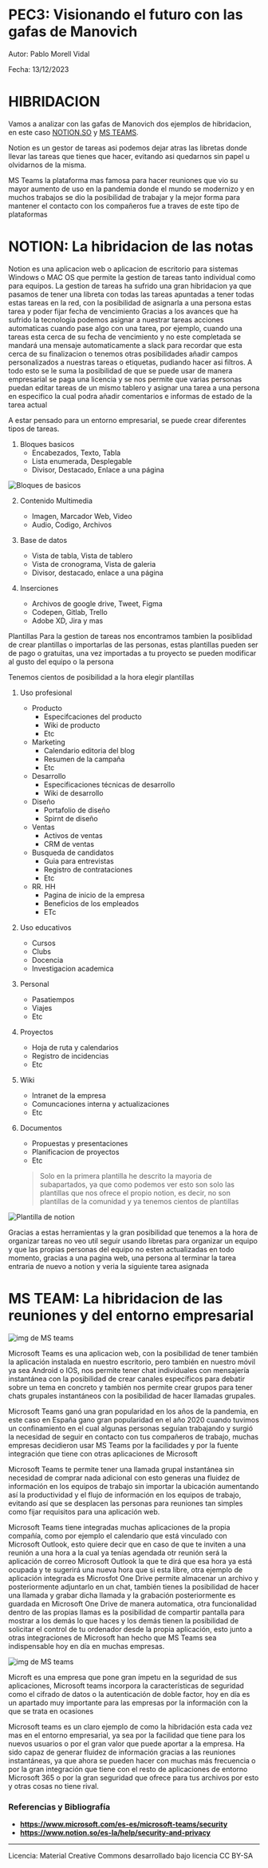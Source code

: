# PEC3: Visionando el futuro con las gafas de Manovich

Autor: Pablo Morell Vidal  

Fecha: 13/12/2023

# HIBRIDACION

Vamos a analizar con las gafas de Manovich dos ejemplos de hibridacion, en este caso [NOTION.SO](https://www.notion.so/) y [MS TEAMS](https://www.microsoft.com/es-es/microsoft-teams/group-chat-software).

Notion es un gestor de tareas asi podemos dejar atras las libretas donde llevar las tareas que tienes que hacer, evitando asi quedarnos sin papel u olvidarnos de la misma.

MS Teams la plataforma mas famosa para hacer reuniones que vio su mayor aumento de uso en la pandemia donde el mundo se modernizo y en muchos trabajos se dio la posibilidad de trabajar y la mejor forma para mantener el contacto con los compañeros fue a traves de este tipo de plataformas

# NOTION: La hibridacion de las notas
Notion es una aplicacion web o aplicacion de escritorio para sistemas Windows o MAC OS que permite la gestion de tareas tanto individual como para equipos.
La gestion de tareas ha sufrido una gran hibridacion ya que pasamos de tener una libreta con todas las tareas apuntadas a tener todas estas tareas en la red, con la posibilidad de asignarla a una persona estas tarea y poder fijar fecha de vencimiento
Gracias a los avances que ha sufrido la tecnologia podemos asignar a nuestrar tareas acciones automaticas cuando pase algo con una tarea, por ejemplo, cuando una tareas esta cerca de su fecha de vencimiento y no este completada se mandará una mensaje automaticamente a slack para recordar que esta cerca de su finalizacion o tenemos otras posibilidades añadir campos personalizados a nuestras tareas o etiquetas, pudiando hacer asi filtros.
A todo esto se le suma la posibilidad de que se puede usar de manera empresarial se paga una licencia y se nos permite que varias personas puedan editar tareas de un mismo tablero y asignar una tarea a una persona en especifico la cual podra añadir comentarios e informas de estado de la tarea actual 

A estar pensado para un entorno empresarial, se puede crear diferentes tipos de tareas.

1. Bloques basicos
	- Encabezados, Texto, Tabla
	- Lista enumerada, Desplegable
	- Divisor, Destacado, Enlace a una página

 ![Bloques de basicos](img/bloqueBasico.jpg)

2. Contenido Multimedia
	- Imagen, Marcador Web, Video
	- Audio, Codigo, Archivos

3. Base de datos 
	- Vista de tabla, Vista de tablero
	- Vista de cronograma, Vista de galeria
	- Divisor, destacado, enlace a una página

4. Inserciones
	- Archivos de google drive, Tweet, Figma
	- Codepen, Gitlab, Trello
	- Adobe XD, Jira y mas


Plantillas
Para la gestion de tareas nos encontramos tambien la posiblidad de crear plantillas o importarlas de las personas, estas plantillas pueden ser de pago o gratuitas, una vez importadas a tu proyecto se pueden modificar al gusto del equipo o la persona

Tenemos cientos de posibilidad a la hora elegir plantillas

1. Uso profesional
   - Producto
     - Especifcaciones del producto
     - Wiki de producto
     - Etc
   - Marketing
     - Calendario editoria del blog
     - Resumen de la campaña
     - Etc
   - Desarrollo
     - Especificaciones técnicas de desarrollo
     - Wiki de desarrollo
   - Diseño
     - Portafolio de diseño
     - Spirnt de diseño
   - Ventas
     - Activos de ventas
     - CRM de ventas
   - Busqueda de candidatos
     - Guia para entrevistas
     - Registro de contrataciones
     - Etc
   - RR. HH
     - Pagina de inicio de la empresa
     - Beneficios de los empleados
     - ETc
2. Uso educativos
   - Cursos
   - Clubs
   - Docencia
   - Investigacion academica
3. Personal
   - Pasatiempos
   - Viajes
   - Etc
4. Proyectos
   - Hoja de ruta y calendarios
   - Registro de incidencias
   - Etc
5. Wiki
   - Intranet de la empresa
   - Comuncaciones interna y actualizaciones
   - Etc
7. Documentos
   - Propuestas y presentaciones
   - Planificacion de proyectos
   - Etc

	
	>Solo en la primera plantilla he descrito la mayoria de subapartados, ya que como podemos ver esto son solo las plantillas que nos ofrece el propio notion, es decir, no son plantillas de la comunidad y ya tenemos cientos de plantillas

  ![Plantilla de notion](img/plantillasNotion.jpg)

Gracias a estas herramientas y la gran posibilidad que tenemos a la hora de organizar tareas no veo util seguir usando libretas para organizar un equipo y que las propias personas del equipo no esten actualizadas en todo momento, gracias a una pagina web, una persona al terminar la tarea entraria de nuevo a notion y veria la siguiente tarea asignada

# MS TEAM: La hibridacion de las reuniones y del entorno empresarial

![img de MS teams](img/MS_teams.jpg)

Microsoft Teams es una aplicacion web, con la posibilidad de tener también la aplicación instalada en nuestro escritorio, pero también en nuestro móvil ya sea Android o IOS, nos permite tener chat individuales con mensajería instantánea con la posibilidad de crear canales específicos para debatir sobre un tema en concreto y también nos permite crear grupos para tener chats grupales instantáneos con la posibilidad de hacer llamadas grupales.

Microsoft Teams ganó una gran popularidad en los años de la pandemia, en este caso en España gano gran popularidad en el año 2020 cuando tuvimos un confinamiento en el cual algunas personas seguían trabajando y surgió la necesidad de seguir en contacto con tus compañeros de trabajo, muchas empresas decidieron usar MS Teams por la facilidades y por la fuente integración que tiene con otras aplicaciones de Microsoft

Microsoft Teams te permite tener una llamada grupal instantánea sin necesidad de comprar nada adicional con esto generas una fluidez de información en los equipos de trabajo sin importar la ubicación aumentando así la productividad y el flujo de información en los equipos de trabajo, evitando así que se desplacen las personas para reuniones tan simples como fijar requisitos para una aplicación web.

Microsoft Teams tiene integradas muchas aplicaciones de la propia compañía, como por ejemplo el calendario que está vinculado con Microsoft Outlook, esto quiere decir que en caso de que te inviten a una reunión a una hora a la cual ya tenías agendada otr reunión será la aplicación de correo Microsoft Outlook la que te dirá que esa hora ya está ocupada y te sugerirá una nueva hora que si esta libre, otra ejemplo de aplicación integrada es Microsfot One Drive permite almacenar un archivo y posteriormente adjuntarlo en un chat, también tienes la posibilidad de hacer una llamada y grabar dicha llamada y la grabación posteriormente es guardada en Microsoft One Drive de manera automatica, otra funcionalidad dentro de las propias llamas es la posibilidad de compartir pantalla para mostrar a los demás lo que haces y los demás tienen la posibilidad de solicitar el control de tu ordenador desde la propia aplicación, esto junto a otras integraciones de Microsoft han hecho que MS Teams sea indispensable hoy en día en muchas empresas.

![img de MS teams](img/calendario.jpg)

Microft es una empresa que pone gran ímpetu en la seguridad de sus aplicaciones, Microsoft teams incorpora la características de seguridad como el cifrado de datos o la autenticación de doble factor, hoy en día es un apartado muy importante para las empresas por la información con la que se trata en ocasiones

Microsoft teams es un claro ejemplo de como la hibridación esta cada vez mas en el entorno empresarial, ya sea por la facilidad que tiene para los nuevos usuarios o por el gran valor que puede aportar a la empresa. Ha sido capaz de generar fluidez de información gracias a las reuniones instantáneas, ya que ahora se pueden hacer con muchas más frecuencia o por la gran integración que tiene con el resto de aplicaciones de entorno Microsoft 365 o por la gran seguridad que ofrece para tus archivos por esto y otras cosas no tiene rival.


### Referencias y Bibliografía
* **https://www.microsoft.com/es-es/microsoft-teams/security**
* **https://www.notion.so/es-la/help/security-and-privacy**
----

Licencia: Material Creative Commons desarrollado bajo licencia CC BY-SA
